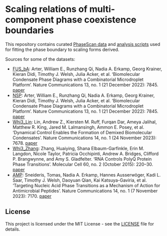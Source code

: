 # Scaling relations of multi-component phase coexistence boundaries

This repository contains curated [PhaseScan data](./data) and [analysis scripts](./code) used for fitting the phase boundary to scaling forms derived. 

Sources for some of the datasets:
- [FUS_bA](./data/FUS_bA.csv): Arter, William E., Runzhang Qi, Nadia A. Erkamp, Georg Krainer, Kieran Didi, Timothy J. Welsh, Julia Acker, et al. ‘Biomolecular Condensate Phase Diagrams with a Combinatorial Microdroplet Platform’. Nature Communications 13, no. 1 (21 December 2022): 7845. [paper](https://doi.org/10.1038/s41467-022-35265-7)
- [NSP](./data/NSP.csv): Arter, William E., Runzhang Qi, Nadia A. Erkamp, Georg Krainer, Kieran Didi, Timothy J. Welsh, Julia Acker, et al. ‘Biomolecular Condensate Phase Diagrams with a Combinatorial Microdroplet Platform’. Nature Communications 13, no. 1 (21 December 2022): 7845. [paper](https://doi.org/10.1038/s41467-022-35265-7)
- [Whi3_Lin](./data/Whi3_Lin.csv): Lin, Andrew Z., Kiersten M. Ruff, Furqan Dar, Ameya Jalihal, Matthew R. King, Jared M. Lalmansingh, Ammon E. Posey, et al. ‘Dynamical Control Enables the Formation of Demixed Biomolecular Condensates’. Nature Communications 14, no. 1 (24 November 2023): 7678. [paper](https://doi.org/10.1038/s41467-023-43489-4)
- [Whi3_Zhang](./data/Whi3_Zhang.csv): Zhang, Huaiying, Shana Elbaum-Garfinkle, Erin M. Langdon, Nicole Taylor, Patricia Occhipinti, Andrew A. Bridges, Clifford P. Brangwynne, and Amy S. Gladfelter. ‘RNA Controls PolyQ Protein Phase Transitions’. Molecular Cell 60, no. 2 (October 2015): 220–30. [paper](https://doi.org/10.1016/j.molcel.2015.09.017)
- [AMP](./data): Sneideris, Tomas, Nadia A. Erkamp, Hannes Ausserwöger, Kadi L. Saar, Timothy J. Welsh, Daoyuan Qian, Kai Katsuya-Gaviria, et al. ‘Targeting Nucleic Acid Phase Transitions as a Mechanism of Action for Antimicrobial Peptides’. Nature Communications 14, no. 1 (7 November 2023): 7170. [paper](https://doi.org/10.1038/s41467-023-42374-4)

## License
This project is licensed under the MIT License - see the [LICENSE](./LICENSE) file for details.